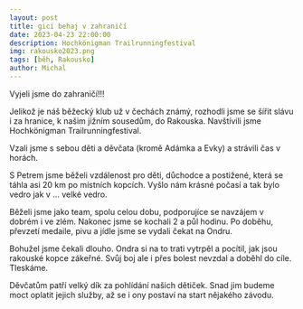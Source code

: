 ```yaml
---
layout: post
title: gici behaj v zahraničí
date: 2023-04-23 22:00:00
description: Hochkönigman Trailrunningfestival
img: rakousko2023.png
tags: [běh, Rakousko]
author: Michal
---
```


Vyjeli jsme do zahraničí!!! 

Jelikož je náš běžecký klub už v čechách známý, rozhodli jsme se šířit slávu i za hranice, 
k našim jižním sousedům, do Rakouska. Navštívili jsme Hochkönigman Trailrunningfestival.

Vzali jsme s sebou děti a děvčata (kromě Adámka a Evky) a strávili čas v horách.

S Petrem jsme běželi vzdálenost pro děti, důchodce a postižené, která se táhla asi 20 km po
místních kopcích. Vyšlo nám krásné počasí a tak bylo vedro jak v ... velké vedro. 

Běželi jsme jako team, spolu celou dobu, podporujíce se navzájem v dobrém i ve zlém. 
Nakonec jsme se kochali 2 a půl hodinu. Po doběhu, převzetí medaile, pivu a jídle jsme
se vydali čekat na Ondru. 

Bohužel jsme čekali dlouho. Ondra si na to trati vytrpěl a pocítil, jak jsou rakouské
kopce zákeřné. Svůj boj ale i přes bolest nevzdal a doběhl do cíle. Tleskáme. 

Děvčatům patří velký dík za pohlídání našich dětiček. Snad jim budeme moct oplatit
jejich služby, až se i ony postaví na start nějakého závodu.